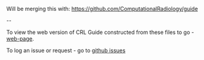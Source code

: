 Will be merging this with: https://github.com/ComputationalRadiology/guide

-- 


To view the web version of CRL Guide constructed from these files to go - [web-page](https://sergeicu.github.io/crl-guide/).   

To log an issue or request - go to [github issues](https://github.com/sergeicu/crl-guide/issues)
